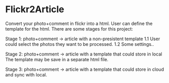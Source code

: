 Flickr2Article
==============

Convert your photo+comment in flickr into a html. User can define the template for the html.
There are some stages for this project:

Stage 1:
photo+comment -> article with a non-presistent template
1.1 User could select the photos they want to be processed.
1.2 Some settings..

Stage 2:
photo+comment -> article with a template that could store in local
The template may be save in a separate html file.

Stage 3:
photo+comment -> article with a template that could store in cloud and sync with local.

